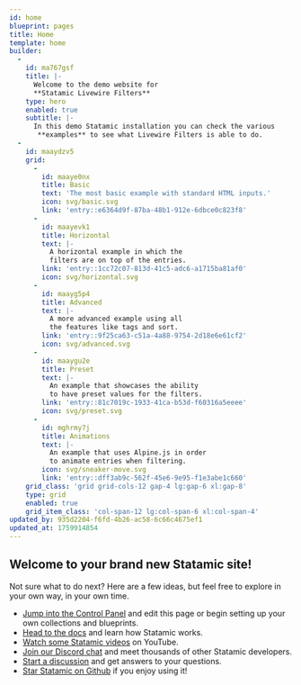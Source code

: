 ```yaml
---
id: home
blueprint: pages
title: Home
template: home
builder:
  -
    id: ma767gsf
    title: |-
      Welcome to the demo website for
      **Statamic Livewire Filters**
    type: hero
    enabled: true
    subtitle: |-
      In this demo Statamic installation you can check the various
       **examples** to see what Livewire Filters is able to do.
  -
    id: maaydzv5
    grid:
      -
        id: maaye0nx
        title: Basic
        text: 'The most basic example with standard HTML inputs.'
        icon: svg/basic.svg
        link: 'entry::e6364d9f-87ba-48b1-912e-6dbce0c823f8'
      -
        id: maayevk1
        title: Horizontal
        text: |-
          A horizontal example in which the 
          filters are on top of the entries.
        link: 'entry::1cc72c07-813d-41c5-adc6-a1715ba81af0'
        icon: svg/horizontal.svg
      -
        id: maayg5p4
        title: Advanced
        text: |-
          A more advanced example using all
          the features like tags and sort.
        link: 'entry::9f25ca63-c51a-4a88-9754-2d18e6e61cf2'
        icon: svg/advanced.svg
      -
        id: maaygu2e
        title: Preset
        text: |-
          An example that showcases the ability
          to have preset values for the filters.
        link: 'entry::81c7019c-1933-41ca-b53d-f60316a5eeee'
        icon: svg/preset.svg
      -
        id: mghrmy7j
        title: Animations
        text: |-
          An example that uses Alpine.js in order
          to animate entries when filtering.
        icon: svg/sneaker-move.svg
        link: 'entry::dff3ab9c-562f-45e6-9e95-f1e3abe1c660'
    grid_class: 'grid grid-cols-12 gap-4 lg:gap-6 xl:gap-8'
    type: grid
    enabled: true
    grid_item_class: 'col-span-12 lg:col-span-6 xl:col-span-4'
updated_by: 935d2204-f6fd-4b26-ac58-6c66c4675ef1
updated_at: 1759914854
---
```

## Welcome to your brand new Statamic site!

Not sure what to do next? Here are a few ideas, but feel free to explore in your own way, in your own time.

- [Jump into the Control Panel](/cp) and edit this page or begin setting up your own collections and blueprints.
- [Head to the docs](https://statamic.dev) and learn how Statamic works.
- [Watch some Statamic videos](https://youtube.com/statamic) on YouTube.
- [Join our Discord chat](https://statamic.com/discord) and meet thousands of other Statamic developers.
- [Start a discussion](https://github.com/statamic/cms/discussions) and get answers to your questions.
- [Star Statamic on Github](https://github.com/statamic/cms) if you enjoy using it!

